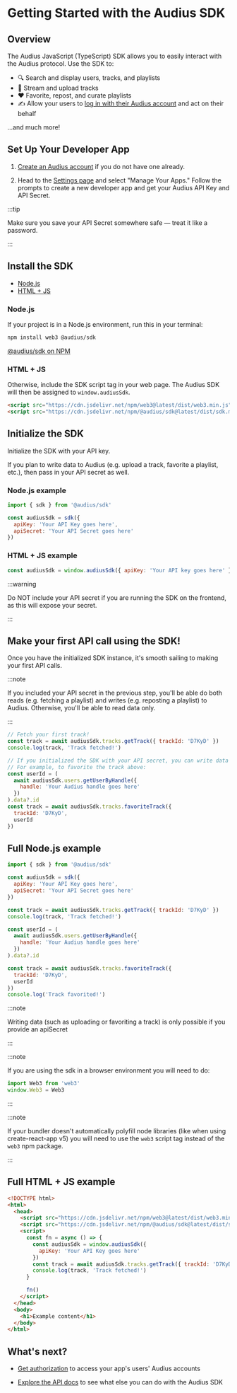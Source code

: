 # Getting Started with the Audius SDK

## Overview

The Audius JavaScript (TypeScript) SDK allows you to easily interact with the Audius protocol. Use the SDK to:

- 🔍 Search and display users, tracks, and playlists
- 🎵 Stream and upload tracks
- ❤️ Favorite, repost, and curate playlists
- ✍️ Allow your users to [log in with their Audius account](https://docs.audius.org/developers/log-in-with-audius) and act on their behalf

...and much more!

## Set Up Your Developer App

1. [Create an Audius account](https://audius.co/signup) if you do not have one already.

2. Head to the [Settings page](https://audius.co/settings) and select "Manage Your Apps." Follow the prompts to create a new developer app and get your Audius API Key and API Secret.

:::tip

Make sure you save your API Secret somewhere safe — treat it like a password.

:::

## Install the SDK

- [Node.js](#nodejs)
- [HTML + JS](#html--js)

### Node.js

If your project is in a Node.js environment, run this in your terminal:

```bash
npm install web3 @audius/sdk
```

[@audius/sdk on NPM](https://www.npmjs.com/package/@audius/sdk)

### HTML + JS

Otherwise, include the SDK script tag in your web page. The Audius SDK will then be assigned to `window.audiusSdk`.

```html
<script src="https://cdn.jsdelivr.net/npm/web3@latest/dist/web3.min.js"></script>
<script src="https://cdn.jsdelivr.net/npm/@audius/sdk@latest/dist/sdk.min.js"></script>
```

## Initialize the SDK

Initialize the SDK with your API key.

If you plan to write data to Audius (e.g. upload a track, favorite a playlist, etc.), then pass in your API secret as well.

### Node.js example

```js title="In Node.js environment"
import { sdk } from '@audius/sdk'

const audiusSdk = sdk({
  apiKey: 'Your API Key goes here',
  apiSecret: 'Your API Secret goes here'
})
```

### HTML + JS example

```js title="In web page"
const audiusSdk = window.audiusSdk({ apiKey: 'Your API key goes here' })
```

:::warning

Do NOT include your API secret if you are running the SDK on the frontend, as this will expose your secret.

:::

## Make your first API call using the SDK!

Once you have the initialized SDK instance, it's smooth sailing to making your first API calls.

:::note

If you included your API secret in the previous step, you'll be able do both reads (e.g. fetching a playlist) and writes (e.g. reposting a playlist) to Audius. Otherwise, you'll be able to read data only.

:::

```js
// Fetch your first track!
const track = await audiusSdk.tracks.getTrack({ trackId: 'D7KyD' })
console.log(track, 'Track fetched!')

// If you initialized the SDK with your API secret, you can write data as well.
// For example, to favorite the track above:
const userId = (
  await audiusSdk.users.getUserByHandle({
    handle: 'Your Audius handle goes here'
  })
).data?.id
const track = await audiusSdk.tracks.favoriteTrack({
  trackId: 'D7KyD',
  userId
})
```

## Full Node.js example

```js title="app.js" showLineNumbers
import { sdk } from '@audius/sdk'

const audiusSdk = sdk({
  apiKey: 'Your API Key goes here',
  apiSecret: 'Your API Secret goes here'
})

const track = await audiusSdk.tracks.getTrack({ trackId: 'D7KyD' })
console.log(track, 'Track fetched!')

const userId = (
  await audiusSdk.users.getUserByHandle({
    handle: 'Your Audius handle goes here'
  })
).data?.id

const track = await audiusSdk.tracks.favoriteTrack({
  trackId: 'D7KyD',
  userId
})
console.log('Track favorited!')
```

:::note

Writing data (such as uploading or favoriting a track) is only possible if you provide an apiSecret

:::

:::note

If you are using the sdk in a browser environment you will need to do:

```js
import Web3 from 'web3'
window.Web3 = Web3
```

:::

:::note

If your bundler doesn't automatically polyfill node libraries (like when using create-react-app v5) you will need to use the `web3` script tag instead of the `web3` npm package.

:::

## Full HTML + JS example

```html title="index.html" showLineNumbers
<!DOCTYPE html>
<html>
  <head>
    <script src="https://cdn.jsdelivr.net/npm/web3@latest/dist/web3.min.js"></script>
    <script src="https://cdn.jsdelivr.net/npm/@audius/sdk@latest/dist/sdk.min.js"></script>
    <script>
      const fn = async () => {
        const audiusSdk = window.audiusSdk({
          apiKey: 'Your API Key goes here'
        })
        const track = await audiusSdk.tracks.getTrack({ trackId: 'D7KyD' })
        console.log(track, 'Track fetched!')
      }

      fn()
    </script>
  </head>
  <body>
    <h1>Example content</h1>
  </body>
</html>
```

## What's next?

- [Get authorization](https://docs.audius.org/developers/log-in-with-audius) to access your app's users' Audius accounts

- [Explore the API docs](https://docs.audius.org/developers/sdk/classes/TracksApi) to see what else you can do with the Audius SDK
